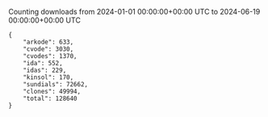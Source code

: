 
Counting downloads from 2024-01-01 00:00:00+00:00 UTC to 2024-06-19 00:00:00+00:00 UTC

```
{
    "arkode": 633,
    "cvode": 3030,
    "cvodes": 1370,
    "ida": 552,
    "idas": 229,
    "kinsol": 170,
    "sundials": 72662,
    "clones": 49994,
    "total": 128640
}
```
